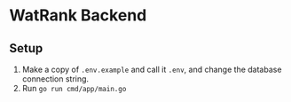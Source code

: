 # WatRank Backend

## Setup

1. Make a copy of `.env.example` and call it `.env`, and change the database connection string.
2. Run `go run cmd/app/main.go`
